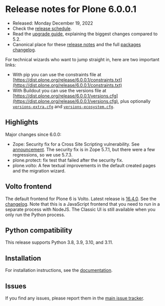 # Release notes for Plone 6.0.0.1

* Released: Monday December 19, 2022
* Check the [release schedule](https://plone.org/download/release-schedule).
* Read the [upgrade guide](https://6.docs.plone.org/upgrade/index.html), explaining the biggest changes compared to 5.2.
* Canonical place for these [release notes](https://dist.plone.org/release/6.0.0.1/RELEASE-NOTES.md) and the full [packages changelog](https://dist.plone.org/release/6.0.0.1/changelog.txt).

For technical wizards who want to jump straight in, here are two important links:

* With pip you can use the constraints file at [https://dist.plone.org/release/6.0.0.1/constraints.txt](https://dist.plone.org/release/6.0.0.1/constraints.txt)
* With Buildout you can use the versions file at [https://dist.plone.org/release/6.0.0.1/versions.cfg](https://dist.plone.org/release/6.0.0.1/versions.cfg), plus optionally [`versions-extra.cfg`](https://dist.plone.org/release/6.0.0.1/versions-extra.cfg) and [`versions-ecosystem.cfg`](https://dist.plone.org/release/6.0.0.1/versions-ecosystem.cfg).


## Highlights

Major changes since 6.0.0:

* Zope: Security fix for a Cross Site Scripting vulnerability. See [announcement](https://community.plone.org/t/zope-4-8-4-and-5-7-1-released/15992).  The security fix is in Zope 5.7.1, but there were a few regressions, so we use 5.7.3.
* plone.protect: fix test that failed after the security fix.
* plone.volto: A few textual improvements in the default created pages and the migration wizard.


## Volto frontend

The default frontend for Plone 6 is Volto. Latest release is [16.4.0](https://www.npmjs.com/package/@plone/volto/v/16.4.0).  See the [changelog](https://github.com/plone/volto/blob/16.4.0/CHANGELOG.md).
Note that this is a JavaScript frontend that you need to run in a separate process with NodeJS.
The Classic UI is still available when you only run the Python process.


## Python compatibility

This release supports Python 3.8, 3.9, 3.10, and 3.11.


## Installation

For installation instructions, see the [documentation](https://6.docs.plone.org/install/index.html).


## Issues

If you find any issues, please report them in the [main issue tracker](https://github.com/plone/Products.CMFPlone/issues).
